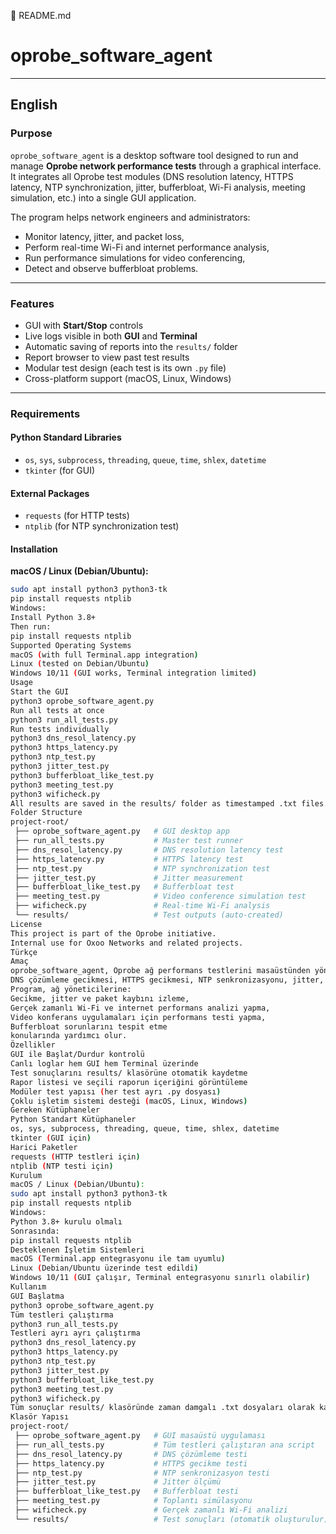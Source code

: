 📄 README.md
# oprobe_software_agent

---

## English

### Purpose
`oprobe_software_agent` is a desktop software tool designed to run and manage **Oprobe network performance tests** through a graphical interface.  
It integrates all Oprobe test modules (DNS resolution latency, HTTPS latency, NTP synchronization, jitter, bufferbloat, Wi-Fi analysis, meeting simulation, etc.) into a single GUI application.

The program helps network engineers and administrators:
- Monitor latency, jitter, and packet loss,
- Perform real-time Wi-Fi and internet performance analysis,
- Run performance simulations for video conferencing,
- Detect and observe bufferbloat problems.

---

### Features
- GUI with **Start/Stop** controls  
- Live logs visible in both **GUI** and **Terminal**  
- Automatic saving of reports into the `results/` folder  
- Report browser to view past test results  
- Modular test design (each test is its own `.py` file)  
- Cross-platform support (macOS, Linux, Windows)

---

### Requirements

#### Python Standard Libraries
- `os`, `sys`, `subprocess`, `threading`, `queue`, `time`, `shlex`, `datetime`
- `tkinter` (for GUI)

#### External Packages
- `requests` (for HTTP tests)  
- `ntplib` (for NTP synchronization test)

#### Installation
**macOS / Linux (Debian/Ubuntu):**
```bash
sudo apt install python3 python3-tk
pip install requests ntplib
Windows:
Install Python 3.8+
Then run:
pip install requests ntplib
Supported Operating Systems
macOS (with full Terminal.app integration)
Linux (tested on Debian/Ubuntu)
Windows 10/11 (GUI works, Terminal integration limited)
Usage
Start the GUI
python3 oprobe_software_agent.py
Run all tests at once
python3 run_all_tests.py
Run tests individually
python3 dns_resol_latency.py
python3 https_latency.py
python3 ntp_test.py
python3 jitter_test.py
python3 bufferbloat_like_test.py
python3 meeting_test.py
python3 wificheck.py
All results are saved in the results/ folder as timestamped .txt files.
Folder Structure
project-root/
 ├── oprobe_software_agent.py   # GUI desktop app
 ├── run_all_tests.py           # Master test runner
 ├── dns_resol_latency.py       # DNS resolution latency test
 ├── https_latency.py           # HTTPS latency test
 ├── ntp_test.py                # NTP synchronization test
 ├── jitter_test.py             # Jitter measurement
 ├── bufferbloat_like_test.py   # Bufferbloat test
 ├── meeting_test.py            # Video conference simulation test
 ├── wificheck.py               # Real-time Wi-Fi analysis
 └── results/                   # Test outputs (auto-created)
License
This project is part of the Oprobe initiative.
Internal use for Oxoo Networks and related projects.
Türkçe
Amaç
oprobe_software_agent, Oprobe ağ performans testlerini masaüstünden yönetmek için geliştirilmiş bir yazılımdır.
DNS çözümleme gecikmesi, HTTPS gecikmesi, NTP senkronizasyonu, jitter, bufferbloat, Wi-Fi analizi, toplantı simülasyonu gibi tüm test modüllerini tek bir grafik arayüz altında toplar.
Program, ağ yöneticilerine:
Gecikme, jitter ve paket kaybını izleme,
Gerçek zamanlı Wi-Fi ve internet performans analizi yapma,
Video konferans uygulamaları için performans testi yapma,
Bufferbloat sorunlarını tespit etme
konularında yardımcı olur.
Özellikler
GUI ile Başlat/Durdur kontrolü
Canlı loglar hem GUI hem Terminal üzerinde
Test sonuçlarını results/ klasörüne otomatik kaydetme
Rapor listesi ve seçili raporun içeriğini görüntüleme
Modüler test yapısı (her test ayrı .py dosyası)
Çoklu işletim sistemi desteği (macOS, Linux, Windows)
Gereken Kütüphaneler
Python Standart Kütüphaneler
os, sys, subprocess, threading, queue, time, shlex, datetime
tkinter (GUI için)
Harici Paketler
requests (HTTP testleri için)
ntplib (NTP testi için)
Kurulum
macOS / Linux (Debian/Ubuntu):
sudo apt install python3 python3-tk
pip install requests ntplib
Windows:
Python 3.8+ kurulu olmalı
Sonrasında:
pip install requests ntplib
Desteklenen İşletim Sistemleri
macOS (Terminal.app entegrasyonu ile tam uyumlu)
Linux (Debian/Ubuntu üzerinde test edildi)
Windows 10/11 (GUI çalışır, Terminal entegrasyonu sınırlı olabilir)
Kullanım
GUI Başlatma
python3 oprobe_software_agent.py
Tüm testleri çalıştırma
python3 run_all_tests.py
Testleri ayrı ayrı çalıştırma
python3 dns_resol_latency.py
python3 https_latency.py
python3 ntp_test.py
python3 jitter_test.py
python3 bufferbloat_like_test.py
python3 meeting_test.py
python3 wificheck.py
Tüm sonuçlar results/ klasöründe zaman damgalı .txt dosyaları olarak kaydedilir.
Klasör Yapısı
project-root/
 ├── oprobe_software_agent.py   # GUI masaüstü uygulaması
 ├── run_all_tests.py           # Tüm testleri çalıştıran ana script
 ├── dns_resol_latency.py       # DNS çözümleme testi
 ├── https_latency.py           # HTTPS gecikme testi
 ├── ntp_test.py                # NTP senkronizasyon testi
 ├── jitter_test.py             # Jitter ölçümü
 ├── bufferbloat_like_test.py   # Bufferbloat testi
 ├── meeting_test.py            # Toplantı simülasyonu
 ├── wificheck.py               # Gerçek zamanlı Wi-Fi analizi
 └── results/                   # Test sonuçları (otomatik oluşturulur)
